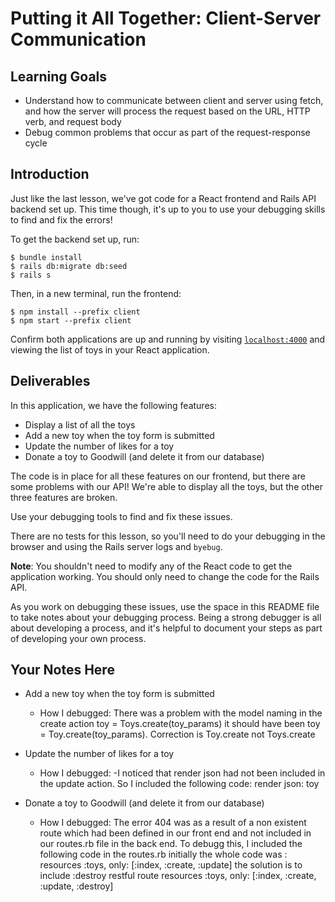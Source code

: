 # Putting it All Together: Client-Server Communication

## Learning Goals

- Understand how to communicate between client and server using fetch, and how
  the server will process the request based on the URL, HTTP verb, and request
  body
- Debug common problems that occur as part of the request-response cycle

## Introduction

Just like the last lesson, we've got code for a React frontend and Rails API
backend set up. This time though, it's up to you to use your debugging skills to
find and fix the errors!

To get the backend set up, run:

```console
$ bundle install
$ rails db:migrate db:seed
$ rails s
```

Then, in a new terminal, run the frontend:

```console
$ npm install --prefix client
$ npm start --prefix client
```

Confirm both applications are up and running by visiting
[`localhost:4000`](http://localhost:4000) and viewing the list of toys in your
React application.

## Deliverables

In this application, we have the following features:

- Display a list of all the toys
- Add a new toy when the toy form is submitted
- Update the number of likes for a toy
- Donate a toy to Goodwill (and delete it from our database)

The code is in place for all these features on our frontend, but there are some
problems with our API! We're able to display all the toys, but the other three
features are broken.

Use your debugging tools to find and fix these issues.

There are no tests for this lesson, so you'll need to do your debugging in the
browser and using the Rails server logs and `byebug`.

**Note**: You shouldn't need to modify any of the React code to get the
application working. You should only need to change the code for the Rails API.

As you work on debugging these issues, use the space in this README file to take
notes about your debugging process. Being a strong debugger is all about
developing a process, and it's helpful to document your steps as part of
developing your own process.

## Your Notes Here

- Add a new toy when the toy form is submitted

  - How I debugged: There was a problem with the model naming in the create action toy = Toys.create(toy_params) it should have been toy = Toy.create(toy_params). Correction is Toy.create not Toys.create

- Update the number of likes for a toy

  - How I debugged: -I noticed that render json had not been included in the update action. So I included the following code: render json: toy

- Donate a toy to Goodwill (and delete it from our database)

  - How I debugged: The error 404 was as a result of a non existent route which had been defined in our front end and not included in our routes.rb file in the back end. To debugg this, I included the following code in the routes.rb initially the whole code was : resources :toys, only: [:index, :create, :update] the solution is to include :destroy restful route resources :toys, only: [:index, :create, :update, :destroy]
